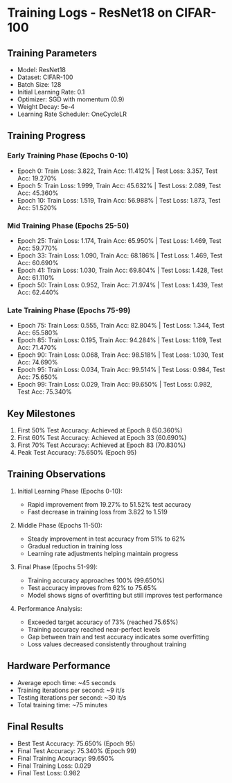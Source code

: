 # Training Logs - ResNet18 on CIFAR-100

## Training Parameters
- Model: ResNet18
- Dataset: CIFAR-100
- Batch Size: 128
- Initial Learning Rate: 0.1
- Optimizer: SGD with momentum (0.9)
- Weight Decay: 5e-4
- Learning Rate Scheduler: OneCycleLR

## Training Progress

### Early Training Phase (Epochs 0-10)
- Epoch 0: Train Loss: 3.822, Train Acc: 11.412% | Test Loss: 3.357, Test Acc: 19.270%
- Epoch 5: Train Loss: 1.999, Train Acc: 45.632% | Test Loss: 2.089, Test Acc: 45.360%
- Epoch 10: Train Loss: 1.519, Train Acc: 56.988% | Test Loss: 1.873, Test Acc: 51.520%

### Mid Training Phase (Epochs 25-50)
- Epoch 25: Train Loss: 1.174, Train Acc: 65.950% | Test Loss: 1.469, Test Acc: 59.770%
- Epoch 33: Train Loss: 1.090, Train Acc: 68.186% | Test Loss: 1.469, Test Acc: 60.690%
- Epoch 41: Train Loss: 1.030, Train Acc: 69.804% | Test Loss: 1.428, Test Acc: 61.110%
- Epoch 50: Train Loss: 0.952, Train Acc: 71.974% | Test Loss: 1.439, Test Acc: 62.440%

### Late Training Phase (Epochs 75-99)
- Epoch 75: Train Loss: 0.555, Train Acc: 82.804% | Test Loss: 1.344, Test Acc: 65.580%
- Epoch 85: Train Loss: 0.195, Train Acc: 94.284% | Test Loss: 1.169, Test Acc: 71.470%
- Epoch 90: Train Loss: 0.068, Train Acc: 98.518% | Test Loss: 1.030, Test Acc: 74.690%
- Epoch 95: Train Loss: 0.034, Train Acc: 99.514% | Test Loss: 0.984, Test Acc: 75.650%
- Epoch 99: Train Loss: 0.029, Train Acc: 99.650% | Test Loss: 0.982, Test Acc: 75.340%

## Key Milestones
1. First 50% Test Accuracy: Achieved at Epoch 8 (50.360%)
2. First 60% Test Accuracy: Achieved at Epoch 33 (60.690%)
3. First 70% Test Accuracy: Achieved at Epoch 83 (70.830%)
4. Peak Test Accuracy: 75.650% (Epoch 95)

## Training Observations

1. Initial Learning Phase (Epochs 0-10):
   - Rapid improvement from 19.27% to 51.52% test accuracy
   - Fast decrease in training loss from 3.822 to 1.519

2. Middle Phase (Epochs 11-50):
   - Steady improvement in test accuracy from 51% to 62%
   - Gradual reduction in training loss
   - Learning rate adjustments helping maintain progress

3. Final Phase (Epochs 51-99):
   - Training accuracy approaches 100% (99.650%)
   - Test accuracy improves from 62% to 75.65%
   - Model shows signs of overfitting but still improves test performance

4. Performance Analysis:
   - Exceeded target accuracy of 73% (reached 75.65%)
   - Training accuracy reached near-perfect levels
   - Gap between train and test accuracy indicates some overfitting
   - Loss values decreased consistently throughout training

## Hardware Performance
- Average epoch time: ~45 seconds
- Training iterations per second: ~9 it/s
- Testing iterations per second: ~30 it/s
- Total training time: ~75 minutes

## Final Results
- Best Test Accuracy: 75.650% (Epoch 95)
- Final Test Accuracy: 75.340% (Epoch 99)
- Final Training Accuracy: 99.650%
- Final Training Loss: 0.029
- Final Test Loss: 0.982